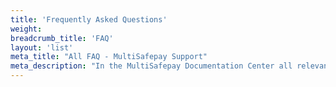 ```yaml
---
title: 'Frequently Asked Questions'
weight: 
breadcrumb_title: 'FAQ'
layout: 'list'
meta_title: "All FAQ - MultiSafepay Support"
meta_description: "In the MultiSafepay Documentation Center all relevant information regarding our Plugins and API. As well as Support pages for Payment Method, Tools and General Questions. You can also find the contact details of our Support Team and Integration Team."
---
```

